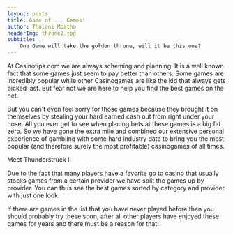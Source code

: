 ```yaml
---
layout: posts
title: Game of ... Games!
author: Thulani Mbatha
headerImg: throne2.jpg
subtitle: |
    One Game will take the golden throne, will it be this one?
---
```


At Casinotips.com we are always scheming and planning. It is a well known fact that some games just seem to pay better than others. Some games are incredibly popular while other Casinogames are like the kid that always gets picked last. But fear not we are here to help you find the best games on the net.

<!--more-->

But you can't even feel sorry for those games because they brought it on themselves by stealing your hard earned cash out from right under your nose. All you ever get to see when placing bets at these games is a big fat zero. So we have gone the extra mile and combined our extensive personal experience of gambling with some hard industry data to bring you the most popular (and therefore surely the most profitable) casinogames of all times.

Meet Thunderstruck II

Due to the fact that many players have a favorite go to casino that usually stocks games from a certain provider we have split the games up by provider. You can thus see the best games sorted by category and provider with just one look.

If there are games in the list that you have never played before then you should probably try these soon, after all other players have enjoyed these games for years and there must be a reason for that.
